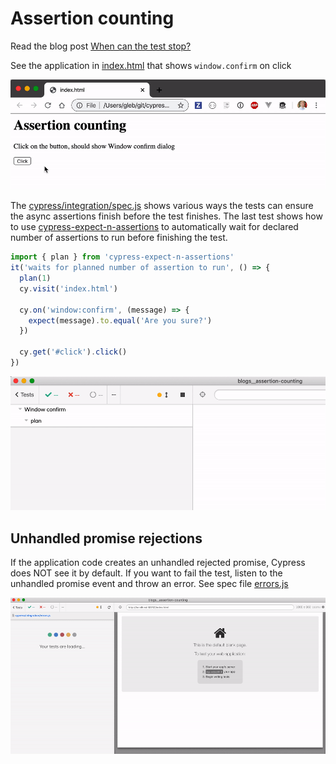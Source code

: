 # Assertion counting

Read the blog post [When can the test stop?](https://www.cypress.io/blog/2020/01/16/when-can-the-test-stop/)

See the application in [index.html](index.html) that shows `window.confirm` on click

![Window confirm](images/confirm.gif)

The [cypress/integration/spec.js](cypress/integration/spec.js) shows various ways the tests can ensure the async assertions finish before the test finishes. The last test shows how to use [cypress-expect-n-assertions](https://github.com/bahmutov/cypress-expect-n-assertions) to automatically wait for declared number of assertions to run before finishing the test.

```js
import { plan } from 'cypress-expect-n-assertions'
it('waits for planned number of assertion to run', () => {
  plan(1)
  cy.visit('index.html')

  cy.on('window:confirm', (message) => {
    expect(message).to.equal('Are you sure?')
  })

  cy.get('#click').click()
})
```

![Automatic waiting for expected number of assertions to run](images/plan.gif)

## Unhandled promise rejections

If the application code creates an unhandled rejected promise, Cypress does NOT see it by default. If you want to fail the test, listen to the unhandled promise event and throw an error. See spec file [errors.js](cypress/integration/errors.js)

![Fail the test when a promise is rejected and is not handled](./images/fail-test-on-unhandled-promise-rejection.gif)
